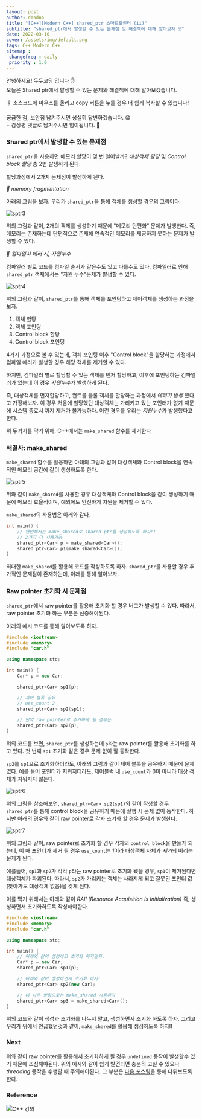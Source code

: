 ```yaml
---
layout: post
author: doodoo
title: "[C++][Modern C++] shared_ptr 스마트포인터 (ii)"
subtitle: "shared_ptr에서 발생할 수 있는 문제점 및 해결책에 대해 알아보자 🤓"
date: 2022-03-10
cover: /assets/img/default.png
tags: C++ Modern C++
sitemap :
 changefreq : daily
 priority : 1.0
---
```

안녕하세요! <span class="doodoo">두두코딩</span> 입니다 ✋ <br>
오늘은 Shared ptr에서 발생할 수 있는 문제와 해결책에 대해 알아보겠습니다.

🖇 소스코드에 마우스를 올리고 <span class="tip">copy</span> 버튼을 누를 경우 더 쉽게 복사할 수 있습니다! 

궁금한 점, 보안점 남겨주시면 성실히 답변하겠습니다. 😁 <br>
\+ 감상평 댓글로 남겨주시면 힘이됩니다. 🙇

### Shared ptr에서 발생할 수 있는 문제점
`shared_ptr`을 사용하면 메모리 할당이 몇 번 일어날까? *대상객체 할당* 및
*Control block 할당* 총 2번 발생하게 된다.

할당과정에서 2가지 문제점이 발생하게 된다.

*🌱 memory fragmentation*

아래의 그림을 보자. 우리가 `shared_ptr`을 통해 객체를 생성할 경우의 그림이다.

![sptr3](/assets/img/sptr3.png)

위의 그림과 같이, 2개의 객체를 생성하기 때문에 "메모리 단편화" 문제가 발생한다.
즉, 메모리는 존재하는데 단편적으로 존재해 연속적인 메모리를 제공하지 못하는
문제가 발생할 수 있다.


*🌱 컴파일시 에러 시, 자원누수*

컴파일러 별로 코드를 컴파일 순서가 같은수도 있고 다를수도 있다. 컴파일러로 인해
`shared_ptr` 객체에서는 "자원 누수"문제가 발생할 수 있다.

![sptr4](/assets/img/sptr4.png)

위의 그림과 같이, `shared_ptr`를 통해 객체를 포인팅하고 제어객체를 생성하는
과정을 보자.

1. 객체 할당
2. 객체 포인팅
3. Control block 할당
4. Control block 포인팅

4가지 과정으로 볼 수 있는데, 객체 포인팅 이후 "Control block"을 할당하는 과정에서
컴파일 에러가 발생할 경우 해당 객체를 제거할 수 있다.

하지만, 컴파일러 별로 할당할 수 있는 객체를 먼저 할당하고, 이후에 포인팅하는
컴파일러가 있는데 이 경우 *자원누수*가 발생하게 된다.

즉, 대상객체를 먼저할당하고, 컨트롤 블롤 객체를 할당하는 과정에서 *에러가 발생*
했다고 가정해보자. 이 경우 처음에 할당했던 대상객체는 가리키고 있는 포인터가
없기 때문에 시스템 종료시 까지 제거가 불가능하다. 이런 경우를 우리는 *자원누수*가 발생했다고 한다.

위 두가지를 막기 위해, C++에서는 `make_shared` 함수를 제거한다

### 해결사: make_shared
`make_shared` 함수를 활용하면 아래의 그림과 같이 대상객체와 Control block을
연속적인 메모리 공간에 같이 생성하도록 한다.

![sptr5](/assets/img/sptr5.png)

위와 같이 `make_shared`를 사용할 경우 대상객체와 Control block을 같이 생성하기
때문에 메모리 효율적이며, 예외에도 안전하게 자원을 제거할 수 있다.

`make_shared`의 사용법은 아래와 같다.

```cpp
int main() {
	// 왠만해서는 make_shared로 shared ptr를 생성하도록 하자!!
	// 2가지 다 사용가능
	shared_ptr<Car> p = make_shared<Car>();
	shared_ptr<Car> p1(make_shared<Car>());
}
```

최대한 `make_shared`를 활용해 코드를 작성하도록 하자. `shared_ptr`를 사용할 경우
추가적인 문제점이 존재하는데, 아래를 통해 알아보자.

### Raw pointer 초기화 시 문제점
`shared_ptr`에서 raw pointer를 활용해 초기화 할 경우 버그가 발생할 수 있다.
따라서, raw pointer 초기화 하는 부분은 신중해야된다.

아래의 예시 코드를 통해 알아보도록 하자.

```cpp
#include <iostream>
#include <memory>
#include "car.h"

using namespace std;

int main() {
	Car* p = new Car;

	shared_ptr<Car> sp1(p);

	// 제어 블록 공유
	// use_count 2
	shared_ptr<Car> sp2(sp1);

	// 만약 raw pointer로 추가하게 될 경우는
	shared_ptr<Car> sp2(p);
}
```

위의 코드를 보면, `shared_ptr`를 생성하는데 `p`라는 raw pointer를 활용해
초기화를 하고 있다. 첫 번째 `sp1` 초기화 같은 경우 문제 없이 잘 동작한다.

`sp2`를 `sp1`으로 초기화하더라도, 아래의 그림과 같이 제어 블록을 공유하기 때문에
문제 없다. 예를 들어 포인터가 지워지더라도, 제어블럭 내 `use_count`가 0이 아니라
대상 객체가 지워지지 않는다.

![sptr6](/assets/img/sptr6.png)

위의 그림을 참조해보면, `shared_ptr<Car> sp2(sp1)`와 같이 작성할 경우
`shared_ptr`를 통해 control block을 공유하기 때문에 실행 시 문제 없이 동작한다.
하지만 아래의 경우와 같이 raw pointer로 각자 초기화 할 경우 문제가 발생한다.

![sptr7](/assets/img/sptr7.png)

위의 그림과 같이, raw pointer로 초기화 할 경우 각자의 `control block`을 만들게
되는데, 이 때 포인터가 제거 될 경우 `use_count`는 *1*이라 대상객체 자체가
*제거*되 버리는 문제가 된다.

예를들어, `sp1`과 `sp2`가 각각 `p`라는 raw pointer로 초기화 됐을 경우, `sp1`이
제거된다면 대상객체가 파괴된다. 따라서, `sp2`가 가리키는 객체는 사라지게 되고
잘못된 포인터 값 (찾아가도 대상객체 없음)을 갖게 된다.

이를 막기 위해서는 아래와 같이 *RAII (Resource Acquisition Is Initialization)*
즉, 생성하면서 초기화하도록 작성해야한다.

```cpp
#include <iostream>
#include <memory>
#include "car.h"

using namespace std;

int main() {
	// 아래와 같이 생성하고 초기화 하지말자.
	Car* p = new Car;
	shared_ptr<Car> sp1(p);

	// 아래와 같이 생성하면서 초기화 하자!
	shared_ptr<Car> sp2(new Car);

	// 더 나은 방향으로는 make_shared 사용하자
	shared_ptr<Car> sp3 = make_shared<Car>();
}
```

위의 코드와 같이 생성과 초기화를 나누지 말고, 생성하면서 초기화 하도록 하자.
그리고 우리가 위에서 언급했던것과 같이, `make_shared`를 활용해 생성하도록 하자!!

### Next
위와 같이 raw pointer를 활용해서 초기화하게 될 경우 `undefined` 동작이 발생할수
있기 때문에 조심해야된다. 위의 예시와 같이 쉽게 발견되면 충분히 고칠 수 있으나 *threading* 동작을 수행할 때 주의해야된다. 그
부분은 [다음 포스팅]()을 통해 다뤄보도록 한다.

### Reference
![C++ 강의](https://www.ecourse.co.kr/)
